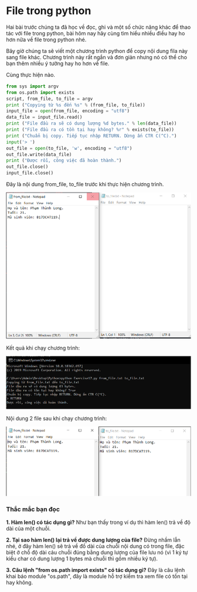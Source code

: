 # File trong python #

Hai bài trước chúng ta đã học về đọc, ghi và một số chức năng khác để thao tác với file trong python, bài hôm nay hãy cùng tìm hiểu nhiều điều hay ho hơn nữa về file trong python nhé.

Bây giờ chúng ta sẽ viết một chương trình python để copy nội dung fila này sang file khác. Chương trình này rất ngắn và đơn giản nhưng nó có thể cho bạn thêm nhiều ý tưởng hay ho hơn về file.

Cùng thực hiện nào.

```python
from sys import argv
from os.path import exists
script, from_file, to_file = argv
print ("Copying từ %s đến %s" % (from_file, to_file))
input_file = open(from_file, encoding = "utf8")
data_file = input_file.read()
print ("File đầu ra sẽ có dung lượng %d bytes." % len(data_file))
print ("File đầu ra có tồn tại hay không? %r" % exists(to_file))
print ("Chuẩn bị copy. Tiếp tục nhập RETURN. Dừng ấn CTR C(^C).")
input('> ')
out_file = open(to_file, 'w', encoding = "utf8")
out_file.write(data_file)
print ("Được rồi, công việc đã hoàn thành.")
out_file.close()
input_file.close()
```
Đây là nội dung from_file, to_file trước khi thực hiện chương trình.

![picture alt](./image/1.PNG)

Kết quả khi chạy chương trình:

![picture alt](./image/2.PNG)

Nội dung 2 file sau khi chạy chương trình:

![picture alt](./image/3.PNG)

### Thắc mắc bạn đọc ###

**1. Hàm len() có tác dụng gì?**
  Như bạn thấy trong ví dụ thì hàm len() trả về độ dài của một chuỗi.

**2. Tại sao hàm len() lại trả về được dung lượng của file?**
  Đừng nhầm lẫn nhé, ở đây hàm len() sẽ trả về đồ dài của chuỗi nội dung có trong file, đặc biệt ở chỗ độ dài cảu chuỗi đúng bằng dung lượng của file lưu nó (vì 1 ký tự kiểu char có dung lượng 1 bytes mà chuỗi thì gồm nhiều ký tự).

**3. Câu lệnh "from os.path import exists" có tác dụng gì?**
  Đây là câu lệnh khai báo module "os.path", đây là module hỗ trợ kiểm tra xem file có tồn tại hay không.
